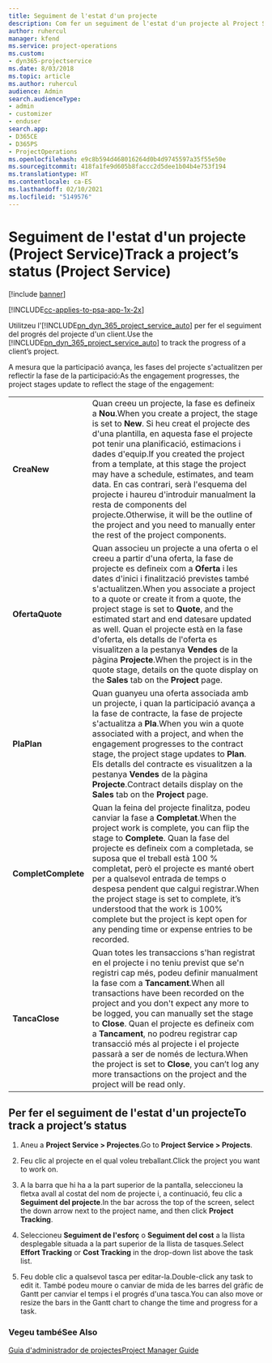 ```yaml
---
title: Seguiment de l'estat d'un projecte
description: Com fer un seguiment de l'estat d'un projecte al Project Service
author: ruhercul
manager: kfend
ms.service: project-operations
ms.custom:
- dyn365-projectservice
ms.date: 8/03/2018
ms.topic: article
ms.author: ruhercul
audience: Admin
search.audienceType:
- admin
- customizer
- enduser
search.app:
- D365CE
- D365PS
- ProjectOperations
ms.openlocfilehash: e9c8b594d468016264d0b4d9745597a35f55e50e
ms.sourcegitcommit: 418fa1fe9d605b8faccc2d5dee1b04b4e753f194
ms.translationtype: HT
ms.contentlocale: ca-ES
ms.lasthandoff: 02/10/2021
ms.locfileid: "5149576"
---
```

# <a name="track-a-projects-status-project-service"></a><span data-ttu-id="42a90-103">Seguiment de l'estat d'un projecte (Project Service)</span><span class="sxs-lookup"><span data-stu-id="42a90-103">Track a project’s status (Project Service)</span></span>

[!include [banner](../includes/psa-now-project-operations.md)]

[!INCLUDE[cc-applies-to-psa-app-1x-2x](../includes/cc-applies-to-psa-app-1x-2x.md)]

<span data-ttu-id="42a90-104">Utilitzeu l'[!INCLUDE[pn_dyn_365_project_service_auto](../includes/pn-dyn-365-project-service-auto.md)] per fer el seguiment del progrés del projecte d'un client.</span><span class="sxs-lookup"><span data-stu-id="42a90-104">Use the [!INCLUDE[pn_dyn_365_project_service_auto](../includes/pn-dyn-365-project-service-auto.md)] to track the progress of a client’s project.</span></span>  

<span data-ttu-id="42a90-105">A mesura que la participació avança, les fases del projecte s'actualitzen per reflectir la fase de la participació:</span><span class="sxs-lookup"><span data-stu-id="42a90-105">As the engagement progresses, the project stages update to reflect the stage of the engagement:</span></span>  


|              |                                                                                                                                                                                                                                                                                                  |
|--------------|--------------------------------------------------------------------------------------------------------------------------------------------------------------------------------------------------------------------------------------------------------------------------------------------------|
|   <span data-ttu-id="42a90-106">**Crea**</span><span class="sxs-lookup"><span data-stu-id="42a90-106">**New**</span></span>    | <span data-ttu-id="42a90-107">Quan creeu un projecte, la fase es defineix a **Nou**.</span><span class="sxs-lookup"><span data-stu-id="42a90-107">When you create a project, the stage is set to **New**.</span></span> <span data-ttu-id="42a90-108">Si heu creat el projecte des d'una plantilla, en aquesta fase el projecte pot tenir una planificació, estimacions i dades d'equip.</span><span class="sxs-lookup"><span data-stu-id="42a90-108">If you created the project from a template, at this stage the project may have a schedule, estimates, and team data.</span></span> <span data-ttu-id="42a90-109">En cas contrari, serà l'esquema del projecte i haureu d'introduir manualment la resta de components del projecte.</span><span class="sxs-lookup"><span data-stu-id="42a90-109">Otherwise, it will be the outline of the project and you need to manually enter the rest of the project components.</span></span> |
|  <span data-ttu-id="42a90-110">**Oferta**</span><span class="sxs-lookup"><span data-stu-id="42a90-110">**Quote**</span></span>   |      <span data-ttu-id="42a90-111">Quan associeu un projecte a una oferta o el creeu a partir d'una oferta, la fase de projecte es defineix com a **Oferta** i les dates d'inici i finalització previstes també s'actualitzen.</span><span class="sxs-lookup"><span data-stu-id="42a90-111">When you associate a project to a quote or create it from a quote, the project stage is set to **Quote**, and the estimated start and end datesare updated as well.</span></span> <span data-ttu-id="42a90-112">Quan el projecte està en la fase d'oferta, els detalls de l'oferta es visualitzen a la pestanya **Vendes** de la pàgina **Projecte**.</span><span class="sxs-lookup"><span data-stu-id="42a90-112">When the project is in the quote stage, details on the quote display on the **Sales** tab on the **Project** page.</span></span>      |
|   <span data-ttu-id="42a90-113">**Pla**</span><span class="sxs-lookup"><span data-stu-id="42a90-113">**Plan**</span></span>   |                                     <span data-ttu-id="42a90-114">Quan guanyeu una oferta associada amb un projecte, i quan la participació avança a la fase de contracte, la fase de projecte s'actualitza a **Pla**.</span><span class="sxs-lookup"><span data-stu-id="42a90-114">When you win a quote associated with a project, and when the engagement progresses to the contract stage, the project stage updates to **Plan**.</span></span> <span data-ttu-id="42a90-115">Els detalls del contracte es visualitzen a la pestanya **Vendes** de la pàgina **Projecte**.</span><span class="sxs-lookup"><span data-stu-id="42a90-115">Contract details display on the **Sales** tab on the **Project** page.</span></span>                                      |
| <span data-ttu-id="42a90-116">**Complet**</span><span class="sxs-lookup"><span data-stu-id="42a90-116">**Complete**</span></span> |                    <span data-ttu-id="42a90-117">Quan la feina del projecte finalitza, podeu canviar la fase a **Completat**.</span><span class="sxs-lookup"><span data-stu-id="42a90-117">When the project work is complete, you can flip the stage to **Complete**.</span></span> <span data-ttu-id="42a90-118">Quan la fase del projecte es defineix com a completada, se suposa que el treball està 100 % completat, però el projecte es manté obert per a qualsevol entrada de temps o despesa pendent que calgui registrar.</span><span class="sxs-lookup"><span data-stu-id="42a90-118">When the project stage is set to complete, it’s understood that the work is 100% complete but the project is kept open for any pending time or expense entries to be recorded.</span></span>                     |
|  <span data-ttu-id="42a90-119">**Tanca**</span><span class="sxs-lookup"><span data-stu-id="42a90-119">**Close**</span></span>   |           <span data-ttu-id="42a90-120">Quan totes les transaccions s'han registrat en el projecte i no teniu previst que se'n registri cap més, podeu definir manualment la fase com a **Tancament**.</span><span class="sxs-lookup"><span data-stu-id="42a90-120">When all transactions have been recorded on the project and you don't expect any more to be logged, you can manually set the stage to **Close**.</span></span> <span data-ttu-id="42a90-121">Quan el projecte es defineix com a **Tancament**, no podreu registrar cap transacció més al projecte i el projecte passarà a ser de només de lectura.</span><span class="sxs-lookup"><span data-stu-id="42a90-121">When the project is set to **Close**, you can’t log any more transactions on the project and the project will be read only.</span></span>           |

## <a name="to-track-a-projects-status"></a><span data-ttu-id="42a90-122">Per fer el seguiment de l'estat d'un projecte</span><span class="sxs-lookup"><span data-stu-id="42a90-122">To track a project’s status</span></span>  

1.  <span data-ttu-id="42a90-123">Aneu a **Project Service > Projectes**.</span><span class="sxs-lookup"><span data-stu-id="42a90-123">Go to **Project Service > Projects**.</span></span>  

2.  <span data-ttu-id="42a90-124">Feu clic al projecte en el qual voleu treballant.</span><span class="sxs-lookup"><span data-stu-id="42a90-124">Click the project you want to work on.</span></span>  

3.  <span data-ttu-id="42a90-125">A la barra que hi ha a la part superior de la pantalla, seleccioneu la fletxa avall al costat del nom de projecte i, a continuació, feu clic a **Seguiment del projecte**.</span><span class="sxs-lookup"><span data-stu-id="42a90-125">In the bar across the top of the screen, select the down arrow next to the project name, and then click **Project Tracking**.</span></span>  

4.  <span data-ttu-id="42a90-126">Seleccioneu **Seguiment de l'esforç** o **Seguiment del cost** a la llista desplegable situada a la part superior de la llista de tasques.</span><span class="sxs-lookup"><span data-stu-id="42a90-126">Select **Effort Tracking** or **Cost Tracking** in the drop-down list above the task list.</span></span>  

5.  <span data-ttu-id="42a90-127">Feu doble clic a qualsevol tasca per editar-la.</span><span class="sxs-lookup"><span data-stu-id="42a90-127">Double-click any task to edit it.</span></span> <span data-ttu-id="42a90-128">També podeu moure o canviar de mida de les barres del gràfic de Gantt per canviar el temps i el progrés d'una tasca.</span><span class="sxs-lookup"><span data-stu-id="42a90-128">You can also move or resize the bars in the Gantt chart to change the time and progress for a task.</span></span>  

### <a name="see-also"></a><span data-ttu-id="42a90-129">Vegeu també</span><span class="sxs-lookup"><span data-stu-id="42a90-129">See Also</span></span>  
 [<span data-ttu-id="42a90-130">Guia d'administrador de projectes</span><span class="sxs-lookup"><span data-stu-id="42a90-130">Project Manager Guide</span></span>](../psa/project-manager-guide.md)
